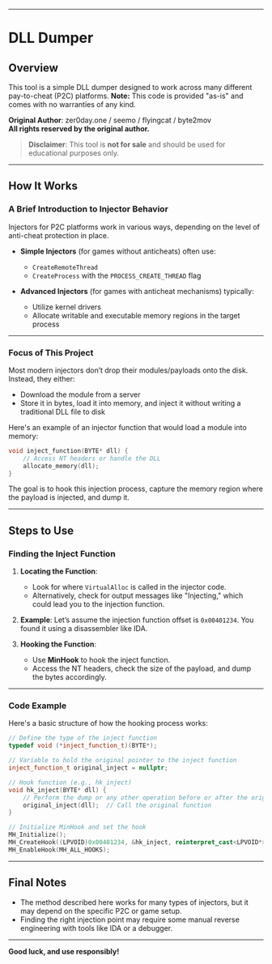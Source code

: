 
---

# DLL Dumper

## Overview

This tool is a simple DLL dumper designed to work across many different pay-to-cheat (P2C) platforms. **Note:** This code is provided "as-is" and comes with no warranties of any kind.

**Original Author**: zer0day.one / seemo / flyingcat / byte2mov  
**All rights reserved by the original author.**

> **Disclaimer**: This tool is **not for sale** and should be used for educational purposes only.

---

## How It Works

### A Brief Introduction to Injector Behavior

Injectors for P2C platforms work in various ways, depending on the level of anti-cheat protection in place.

- **Simple Injectors** (for games without anticheats) often use:
  - `CreateRemoteThread`
  - `CreateProcess` with the `PROCESS_CREATE_THREAD` flag

- **Advanced Injectors** (for games with anticheat mechanisms) typically:
  - Utilize kernel drivers
  - Allocate writable and executable memory regions in the target process

---

### Focus of This Project

Most modern injectors don’t drop their modules/payloads onto the disk. Instead, they either:

- Download the module from a server
- Store it in bytes, load it into memory, and inject it without writing a traditional DLL file to disk

Here's an example of an injector function that would load a module into memory:

```cpp
void inject_function(BYTE* dll) {
    // Access NT headers or handle the DLL
    allocate_memory(dll);
}
```

The goal is to hook this injection process, capture the memory region where the payload is injected, and dump it.

---

## Steps to Use

### Finding the Inject Function

1. **Locating the Function**:
   - Look for where `VirtualAlloc` is called in the injector code.
   - Alternatively, check for output messages like "Injecting," which could lead you to the injection function.

2. **Example**: 
   Let’s assume the injection function offset is `0x00401234`. You found it using a disassembler like IDA.

3. **Hooking the Function**:
   - Use **MinHook** to hook the inject function.
   - Access the NT headers, check the size of the payload, and dump the bytes accordingly.

---

### Code Example

Here's a basic structure of how the hooking process works:

```cpp
// Define the type of the inject function
typedef void (*inject_function_t)(BYTE*);

// Variable to hold the original pointer to the inject function
inject_function_t original_inject = nullptr;

// Hook function (e.g., hk_inject)
void hk_inject(BYTE* dll) {
    // Perform the dump or any other operation before or after the original function is called
    original_inject(dll);  // Call the original function
}

// Initialize MinHook and set the hook
MH_Initialize();
MH_CreateHook((LPVOID)0x00401234, &hk_inject, reinterpret_cast<LPVOID*>(&original_inject));
MH_EnableHook(MH_ALL_HOOKS);
```

---

## Final Notes

- The method described here works for many types of injectors, but it may depend on the specific P2C or game setup.
- Finding the right injection point may require some manual reverse engineering with tools like IDA or a debugger.

---

**Good luck, and use responsibly!**
